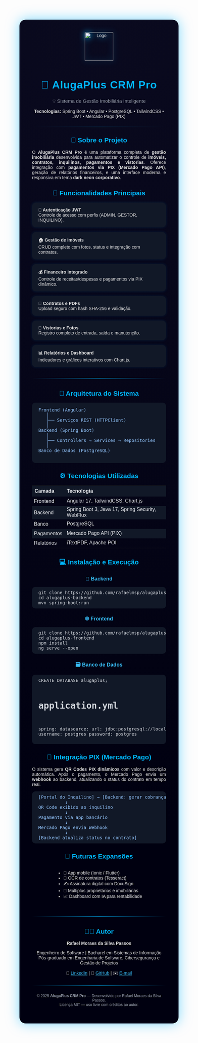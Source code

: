 <div align="center" style="font-family:'Poppins',sans-serif;background:radial-gradient(circle at top,#0a0a1f 0%,#000010 80%);color:#e0e0e0;padding:40px;border-radius:20px;box-shadow:0 0 40px #00b7ff80;margin:20px auto;max-width:1000px;">

  <!-- 🔷 CABEÇALHO -->
  <img src="https://cdn-icons-png.flaticon.com/512/826/826070.png" width="90" alt="Logo" style="filter:drop-shadow(0 0 10px #00b7ff);margin-bottom:10px;">
  <h1 style="color:#00b7ff;font-family:'Audiowide',sans-serif;font-size:2.4em;letter-spacing:1px;">🏢 AlugaPlus CRM Pro</h1>
  <p style="color:#9ca3af;font-size:1.1em;">💡 Sistema de Gestão Imobiliária Inteligente</p>
  <p><b>Tecnologias:</b> Spring Boot • Angular • PostgreSQL • TailwindCSS • JWT • Mercado Pago (PIX)</p>

  <hr style="border:0;height:1px;background:linear-gradient(90deg,transparent,#00b7ff,transparent);margin:25px 0;">

  <!-- 🔹 SOBRE -->
  <h2 style="color:#00b7ff;">📘 Sobre o Projeto</h2>
  <p align="justify" style="max-width:850px;">
    O <b>AlugaPlus CRM Pro</b> é uma plataforma completa de <b>gestão imobiliária</b> desenvolvida para automatizar o controle de <b>imóveis, contratos, inquilinos, pagamentos e vistorias</b>.  
    Oferece integração com <b>pagamentos via PIX (Mercado Pago API)</b>, geração de relatórios financeiros, e uma interface moderna e responsiva em tema <b>dark neon corporativo</b>.
  </p>

  <!-- 🔹 FUNCIONALIDADES -->
  <h2 style="color:#00b7ff;">🚀 Funcionalidades Principais</h2>
  <div style="display:flex;flex-wrap:wrap;justify-content:center;gap:15px;max-width:850px;">
    <div style="background:#111827;padding:15px 20px;border-radius:12px;flex:1 1 300px;text-align:left;box-shadow:0 0 10px #00b7ff20;">
      <b>🔐 Autenticação JWT</b><br>Controle de acesso com perfis (ADMIN, GESTOR, INQUILINO).
    </div>
    <div style="background:#111827;padding:15px 20px;border-radius:12px;flex:1 1 300px;text-align:left;box-shadow:0 0 10px #00b7ff20;">
      <b>🏠 Gestão de Imóveis</b><br>CRUD completo com fotos, status e integração com contratos.
    </div>
    <div style="background:#111827;padding:15px 20px;border-radius:12px;flex:1 1 300px;text-align:left;box-shadow:0 0 10px #00b7ff20;">
      <b>💰 Financeiro Integrado</b><br>Controle de receitas/despesas e pagamentos via PIX dinâmico.
    </div>
    <div style="background:#111827;padding:15px 20px;border-radius:12px;flex:1 1 300px;text-align:left;box-shadow:0 0 10px #00b7ff20;">
      <b>📑 Contratos e PDFs</b><br>Upload seguro com hash SHA-256 e validação.
    </div>
    <div style="background:#111827;padding:15px 20px;border-radius:12px;flex:1 1 300px;text-align:left;box-shadow:0 0 10px #00b7ff20;">
      <b>🧾 Vistorias e Fotos</b><br>Registro completo de entrada, saída e manutenção.
    </div>
    <div style="background:#111827;padding:15px 20px;border-radius:12px;flex:1 1 300px;text-align:left;box-shadow:0 0 10px #00b7ff20;">
      <b>📊 Relatórios e Dashboard</b><br>Indicadores e gráficos interativos com Chart.js.
    </div>
  </div>

  <hr style="border:0;height:1px;background:linear-gradient(90deg,transparent,#00b7ff,transparent);margin:35px 0;">

  <!-- 🔹 ARQUITETURA -->
  <h2 style="color:#00b7ff;">🧠 Arquitetura do Sistema</h2>
  <pre style="text-align:left;background:#111827;padding:15px 20px;border-radius:10px;color:#93c5fd;max-width:850px;">
Frontend (Angular)
   │
   ├── Serviços REST (HTTPClient)
   │
Backend (Spring Boot)
   │
   ├── Controllers → Services → Repositories
   │
Banco de Dados (PostgreSQL)
  </pre>

  <!-- 🔹 TECNOLOGIAS -->
  <h2 style="color:#00b7ff;">⚙️ Tecnologias Utilizadas</h2>
  <table align="center" style="border-collapse:collapse;margin:auto;color:#e5e7eb;max-width:700px;">
    <tr style="background:#111827;"><th align="left" style="padding:8px;">Camada</th><th align="left" style="padding:8px;">Tecnologia</th></tr>
    <tr><td style="padding:6px;">Frontend</td><td>Angular 17, TailwindCSS, Chart.js</td></tr>
    <tr style="background:#111827;"><td style="padding:6px;">Backend</td><td>Spring Boot 3, Java 17, Spring Security, WebFlux</td></tr>
    <tr><td style="padding:6px;">Banco</td><td>PostgreSQL</td></tr>
    <tr style="background:#111827;"><td style="padding:6px;">Pagamentos</td><td>Mercado Pago API (PIX)</td></tr>
    <tr><td style="padding:6px;">Relatórios</td><td>iTextPDF, Apache POI</td></tr>
  </table>

  <!-- 🔹 INSTALAÇÃO -->
  <h2 style="color:#00b7ff;">💻 Instalação e Execução</h2>

  <h3 style="color:#38bdf8;">🧩 Backend</h3>
  <pre style="background:#111827;padding:10px 20px;border-radius:10px;text-align:left;color:#d1d5db;">git clone https://github.com/rafaelmsp/alugaplus-backend.git
cd alugaplus-backend
mvn spring-boot:run</pre>

  <h3 style="color:#38bdf8;">🌐 Frontend</h3>
  <pre style="background:#111827;padding:10px 20px;border-radius:10px;text-align:left;color:#d1d5db;">git clone https://github.com/rafaelmsp/alugaplus-frontend.git
cd alugaplus-frontend
npm install
ng serve --open</pre>

  <h3 style="color:#38bdf8;">🗃️ Banco de Dados</h3>
  <pre style="background:#111827;padding:10px 20px;border-radius:10px;text-align:left;color:#d1d5db;">CREATE DATABASE alugaplus;

# application.yml
spring:
  datasource:
    url: jdbc:postgresql://localhost:5432/alugaplus
    username: postgres
    password: postgres</pre>

  <!-- 🔹 PIX -->
  <h2 style="color:#00b7ff;">💸 Integração PIX (Mercado Pago)</h2>
  <p align="justify" style="max-width:850px;">
    O sistema gera <b>QR Codes PIX dinâmicos</b> com valor e descrição automática.  
    Após o pagamento, o Mercado Pago envia um <b>webhook</b> ao backend, atualizando o status do contrato em tempo real.
  </p>
  <pre style="background:#111827;padding:10px 20px;border-radius:10px;text-align:left;color:#93c5fd;">[Portal do Inquilino] → [Backend: gerar cobrança PIX via API]
          ↓
QR Code exibido ao inquilino
          ↓
Pagamento via app bancário
          ↓
Mercado Pago envia Webhook
          ↓
[Backend atualiza status no contrato]</pre>

  <!-- 🔹 EXPANSÕES -->
  <h2 style="color:#00b7ff;">🔮 Futuras Expansões</h2>
  <ul style="text-align:left;display:inline-block;max-width:850px;">
    <li>📱 App mobile (Ionic / Flutter)</li>
    <li>🧠 OCR de contratos (Tesseract)</li>
    <li>✍️ Assinatura digital com DocuSign</li>
    <li>👥 Múltiplos proprietários e imobiliárias</li>
    <li>📈 Dashboard com IA para rentabilidade</li>
  </ul>

  <hr style="border:0;height:1px;background:linear-gradient(90deg,transparent,#00b7ff,transparent);margin:35px 0;">

  <!-- 🔹 AUTOR -->
  <h2 style="color:#00b7ff;">👨‍💻 Autor</h2>
  <p><b>Rafael Moraes da Silva Passos</b></p>
  <p>
    Engenheiro de Software | Bacharel em Sistemas de Informação<br>
    Pós-graduado em Engenharia de Software, Cibersegurança e Gestão de Projetos
  </p>
  <p>
    🔗 <a href="https://linkedin.com/in/rafael-passos-023648144" target="_blank" style="color:#38bdf8;">LinkedIn</a> |
    🐙 <a href="https://github.com/rafaelmsp" target="_blank" style="color:#38bdf8;">GitHub</a> |
    ✉️ <a href="mailto:rafael.passos.dev@gmail.com" style="color:#38bdf8;">E-mail</a>
  </p>

  <hr style="border:0;height:1px;background:linear-gradient(90deg,transparent,#00b7ff,transparent);margin:25px 0;">

  <p style="font-size:12px;color:#9ca3af;">
    © 2025 <b>AlugaPlus CRM Pro</b> — Desenvolvido por Rafael Moraes da Silva Passos.<br>
    Licença MIT — uso livre com créditos ao autor.
  </p>
</div>
